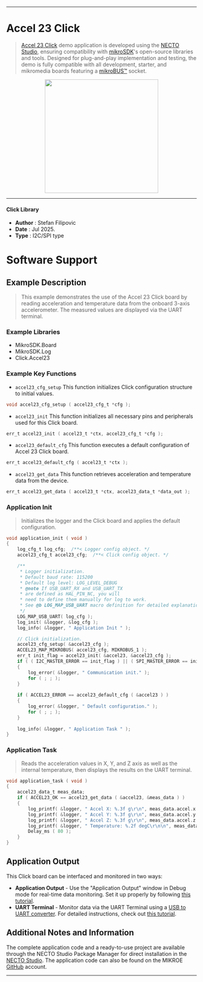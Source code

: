 
---
# Accel 23 Click

> [Accel 23 Click](https://www.mikroe.com/?pid_product=MIKROE-6664) demo application is developed using
the [NECTO Studio](https://www.mikroe.com/necto), ensuring compatibility with [mikroSDK](https://www.mikroe.com/mikrosdk)'s
open-source libraries and tools. Designed for plug-and-play implementation and testing, the demo is fully compatible with
all development, starter, and mikromedia boards featuring a [mikroBUS&trade;](https://www.mikroe.com/mikrobus) socket.

<p align="center">
  <img src="https://www.mikroe.com/?pid_product=MIKROE-6664&image=1" height=300px>
</p>

---

#### Click Library

- **Author**        : Stefan Filipovic
- **Date**          : Jul 2025.
- **Type**          : I2C/SPI type

# Software Support

## Example Description

> This example demonstrates the use of the Accel 23 Click board by reading 
acceleration and temperature data from the onboard 3-axis accelerometer.
The measured values are displayed via the UART terminal.

### Example Libraries

- MikroSDK.Board
- MikroSDK.Log
- Click.Accel23

### Example Key Functions

- `accel23_cfg_setup` This function initializes Click configuration structure to initial values.
```c
void accel23_cfg_setup ( accel23_cfg_t *cfg );
```

- `accel23_init` This function initializes all necessary pins and peripherals used for this Click board.
```c
err_t accel23_init ( accel23_t *ctx, accel23_cfg_t *cfg );
```

- `accel23_default_cfg` This function executes a default configuration of Accel 23 Click board.
```c
err_t accel23_default_cfg ( accel23_t *ctx );
```

- `accel23_get_data` This function retrieves acceleration and temperature data from the device.
```c
err_t accel23_get_data ( accel23_t *ctx, accel23_data_t *data_out );
```

### Application Init

> Initializes the logger and the Click board and applies the default configuration.

```c
void application_init ( void )
{
    log_cfg_t log_cfg;  /**< Logger config object. */
    accel23_cfg_t accel23_cfg;  /**< Click config object. */

    /** 
     * Logger initialization.
     * Default baud rate: 115200
     * Default log level: LOG_LEVEL_DEBUG
     * @note If USB_UART_RX and USB_UART_TX 
     * are defined as HAL_PIN_NC, you will 
     * need to define them manually for log to work. 
     * See @b LOG_MAP_USB_UART macro definition for detailed explanation.
     */
    LOG_MAP_USB_UART( log_cfg );
    log_init( &logger, &log_cfg );
    log_info( &logger, " Application Init " );

    // Click initialization.
    accel23_cfg_setup( &accel23_cfg );
    ACCEL23_MAP_MIKROBUS( accel23_cfg, MIKROBUS_1 );
    err_t init_flag = accel23_init( &accel23, &accel23_cfg );
    if ( ( I2C_MASTER_ERROR == init_flag ) || ( SPI_MASTER_ERROR == init_flag ) )
    {
        log_error( &logger, " Communication init." );
        for ( ; ; );
    }
    
    if ( ACCEL23_ERROR == accel23_default_cfg ( &accel23 ) )
    {
        log_error( &logger, " Default configuration." );
        for ( ; ; );
    }
    
    log_info( &logger, " Application Task " );
}
```

### Application Task

> Reads the acceleration values in X, Y, and Z axis as well as the internal 
temperature, then displays the results on the UART terminal.

```c
void application_task ( void )
{
    accel23_data_t meas_data;
    if ( ACCEL23_OK == accel23_get_data ( &accel23, &meas_data ) )
    {
        log_printf( &logger, " Accel X: %.3f g\r\n", meas_data.accel.x );
        log_printf( &logger, " Accel Y: %.3f g\r\n", meas_data.accel.y );
        log_printf( &logger, " Accel Z: %.3f g\r\n", meas_data.accel.z );
        log_printf( &logger, " Temperature: %.2f degC\r\n\n", meas_data.temperature );
        Delay_ms ( 80 );
    }
}
```

## Application Output

This Click board can be interfaced and monitored in two ways:
- **Application Output** - Use the "Application Output" window in Debug mode for real-time data monitoring.
Set it up properly by following [this tutorial](https://www.youtube.com/watch?v=ta5yyk1Woy4).
- **UART Terminal** - Monitor data via the UART Terminal using
a [USB to UART converter](https://www.mikroe.com/click/interface/usb?interface*=uart,uart). For detailed instructions,
check out [this tutorial](https://help.mikroe.com/necto/v2/Getting%20Started/Tools/UARTTerminalTool).

## Additional Notes and Information

The complete application code and a ready-to-use project are available through the NECTO Studio Package Manager for 
direct installation in the [NECTO Studio](https://www.mikroe.com/necto). The application code can also be found on
the MIKROE [GitHub](https://github.com/MikroElektronika/mikrosdk_click_v2) account.

---
